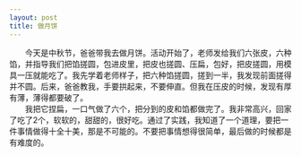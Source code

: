 ```yaml
---
layout: post
title: 做月饼
---
```



　　今天是中秋节，爸爸带我去做月饼。活动开始了，老师发给我们六张皮，六种馅，并指导我们把馅搓圆，包进皮里，把皮也搓圆、压扁，包好，把皮搓圆，用模具一压就能吃了。我先学着老师样子，把六种馅搓圆，搓到一半，我发现前面搓得并不圆。后来，爸爸教我，手要拱起来，不要伸直。但我在压皮的时候，发现有厚有薄，薄得都要破了。    
　　我把它捏扁，一口气做了六个，把分到的皮和馅都做完了。我非常高兴，回家了吃了2个，软软的，甜甜的，很好吃。通过了实践，我知道了一个道理，要把一件事情做得十全十美，那是不可能的。不要把事情想得很简单，最后做的时候都是有难度的。    
